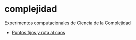 # complejidad

Experimentos computacionales de Ciencia de la Complejidad

 - [Puntos fijos y ruta al caos](punto_fijo.nlogo)
 
 
